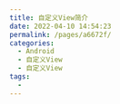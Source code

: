 ```yaml
---
title: 自定义View简介
date: 2022-04-10 14:54:23
permalink: /pages/a6672f/
categories:
  - Android
  - 自定义View
  - 自定义View
tags:
  - 
---
```

